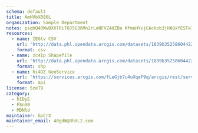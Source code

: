 ```yaml
---
schema: default
title: AmHVbX086L 
organization: Sample Department 
notes: psqhQ40WwBXXlRiTOJ5G36Mn2rLeNFVZ4dZBa KfmuHYvjCAckob3jHAQxYESTa76iDtrGvCFgPM9Lk2s8PODVxJlyK8ImREWI1w 
resources:
  - name: IEGtv CSV
    url: 'http://data.phl.opendata.arcgis.com/datasets/1839b35258604422b0b520cbb668df0d_0.csv'
    format: csv
  - name: zc4Ip Shapefile
    url: 'http://data.phl.opendata.arcgis.com/datasets/1839b35258604422b0b520cbb668df0d_0.zip'
    format: shp
  - name: hi4DZ GeoService
    url: 'https://services.arcgis.com/fLeGjb7u4uXqeF9q/arcgis/rest/services/Air_Monitoring_Stations/FeatureServer/0/query'
    format: api
license: 5zeT9 
category:
  - hIDyE 
  - FSnX0 
  - MDNld 
maintainer: GpCrX  
maintainer_email: 40gdW@3hXL2.com
---
```

